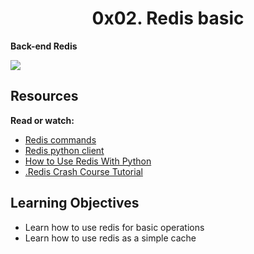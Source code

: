 <center><h1>0x02. Redis basic</h1></center>

<b>Back-end    Redis</b>

<img src="https://s3.amazonaws.com/alx-intranet.hbtn.io/uploads/medias/2020/1/40eab4627f1bea7dfe5e.png?X-Amz-Algorithm=AWS4-HMAC-SHA256&X-Amz-Credential=AKIARDDGGGOUSBVO6H7D%2F20220706%2Fus-east-1%2Fs3%2Faws4_request&X-Amz-Date=20220706T041813Z&X-Amz-Expires=86400&X-Amz-SignedHeaders=host&X-Amz-Signature=a5ca45169cebadb68a0812135cac85b558d91728c7c0321aee3a9814dc6a3f89">

<h2>Resources</h2>

<p>
<b>Read or watch:</b>

<ul>
<li><a href="https://alx-intranet.hbtn.io/rltoken/lQ8ANhVfxDTxDr2UDSyQRA">Redis commands</a></li>
<li><a href="https://alx-intranet.hbtn.io/rltoken/imfgFhAZPlg7YMZ_tHvFZw">Redis python client</a></li>
<li><a href="https://alx-intranet.hbtn.io/rltoken/7SluvFvgckwVgsvrfOf1CQ">How to Use Redis With Python</a></li>
<li><a href="https://alx-intranet.hbtn.io/rltoken/hJVo3XwMMFFoApyX8zPXvA">.Redis Crash Course Tutorial</a></li>
</ul>
</p>
<h2>Learning Objectives</h2>
<p>
<ul>
<li>Learn how to use redis for basic operations</li>
<li>Learn how to use redis as a simple cache</li>
</ul>
</p>
 
